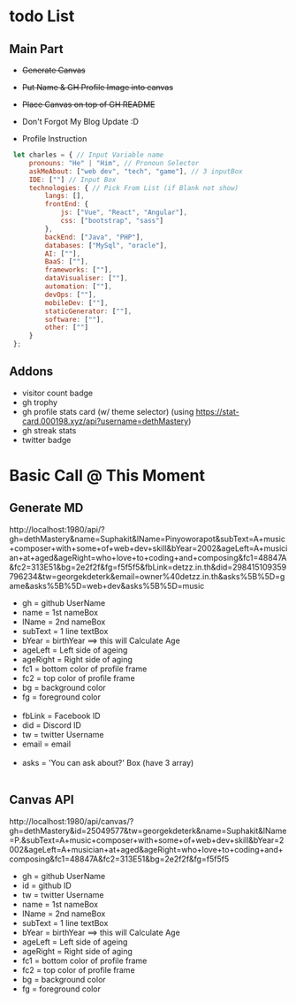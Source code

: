 # todo List
## Main Part
 - ~~Generate Canvas~~
 - ~~Put Name & GH Profile Image into canvas~~
 - ~~Place Canvas on top of GH README~~
 - Don't Forgot My Blog Update :D

 - Profile Instruction
 ```js
  let charles = { // Input Variable name
      pronouns: "He" | "Him", // Pronoun Selector
      askMeAbout: ["web dev", "tech", "game"], // 3 inputBox
      IDE: [""] // Input Box
      technologies: { // Pick From List (if Blank not show)
          langs: [],
          frontEnd: {
              js: ["Vue", "React", "Angular"],
              css: ["bootstrap", "sass"]
          },
          backEnd: ["Java", "PHP"],
          databases: ["MySql", "oracle"],
          AI: [""],
          BaaS: [""],
          frameworks: [""],
          dataVisualiser: [""],
          automation: [""],
          devOps: [""],
          mobileDev: [""],
          staticGenerator: [""],
          software: [""],
          other: [""]
      }
  };
 ```

## Addons
  - visitor count badge
  - gh trophy
  - gh profile stats card (w/ theme selector) (using https://stat-card.000198.xyz/api?username=dethMastery)
  - gh streak stats
  - twitter badge


# Basic Call @ This Moment
## Generate MD
http://localhost:1980/api/?gh=dethMastery&name=Suphakit&lName=Pinyoworapot&subText=A+music+composer+with+some+of+web+dev+skill&bYear=2002&ageLeft=A+musician+at+aged&ageRight=who+love+to+coding+and+composing&fc1=48847A&fc2=313E51&bg=2e2f2f&fg=f5f5f5&fbLink=detzz.in.th&did=298415109359796234&tw=georgekdeterk&email=owner%40detzz.in.th&asks%5B%5D=game&asks%5B%5D=web+dev&asks%5B%5D=music
 - gh = github UserName <br/>
 - name = 1st nameBox <br />
 - lName = 2nd nameBox <br />
 - subText = 1 line textBox <br />
 - bYear = birthYear ==> this will Calculate Age <br />
 - ageLeft = Left side of ageing <br />
 - ageRight = Right side of aging <br />
 - fc1 = bottom color of profile frame <br />
 - fc2 = top color of profile frame <br />
 - bg = background color <br />
 - fg = foreground color <br />
    <br />
 - fbLink = Facebook ID <br />
 - did = Discord ID <br />
 - tw = twitter Username <br />
 - email = email <br />
    <br />
 - asks = 'You can ask about?' Box (have 3 array) <br />
    <br />


## Canvas API
http://localhost:1980/api/canvas/?gh=dethMastery&id=25049577&tw=georgekdeterk&name=Suphakit&lName=P.&subText=A+music+composer+with+some+of+web+dev+skill&bYear=2002&ageLeft=A+musician+at+aged&ageRight=who+love+to+coding+and+composing&fc1=48847A&fc2=313E51&bg=2e2f2f&fg=f5f5f5

 - gh = github UserName <br/>
 - id = github ID <br />
 - tw = twitter Username <br />
 - name = 1st nameBox <br />
 - lName = 2nd nameBox <br />
 - subText = 1 line textBox <br />
 - bYear = birthYear ==> this will Calculate Age <br />
 - ageLeft = Left side of ageing <br />
 - ageRight = Right side of aging <br />
 - fc1 = bottom color of profile frame <br />
 - fc2 = top color of profile frame <br />
 - bg = background color <br />
 - fg = foreground color <br />